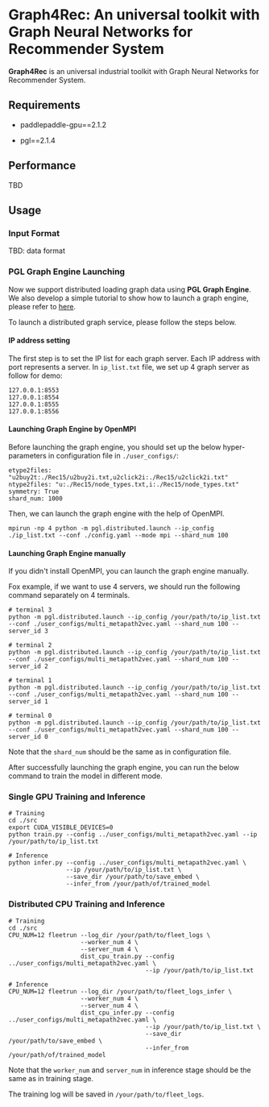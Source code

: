 # Graph4Rec: An universal toolkit with Graph Neural Networks for Recommender System

**Graph4Rec** is an universal industrial toolkit with Graph Neural Networks for Recommender System.

## Requirements

 - paddlepaddle-gpu==2.1.2

 - pgl==2.1.4

## Performance

TBD

## Usage

### Input Format

TBD: data format

### PGL Graph Engine Launching

Now we support distributed loading graph data using **PGL Graph Engine**. We also develop a simple tutorial to show how to launch a graph engine, please refer to [here](../../tutorials/working_with_distributed_graph_engine.ipynb).

To launch a distributed graph service, please follow the steps below.

#### IP address setting

The first step is to set the IP list for each graph server. Each IP address with port represents a server. In `ip_list.txt` file, we set up 4 graph server as follow for demo:

```
127.0.0.1:8553
127.0.0.1:8554
127.0.0.1:8555
127.0.0.1:8556
```

#### Launching Graph Engine by OpenMPI

Before launching the graph engine, you should set up the below hyper-parameters in configuration file in `./user_configs/`:

```
etype2files: "u2buy2t:./Rec15/u2buy2i.txt,u2click2i:./Rec15/u2click2i.txt"
ntype2files: "u:./Rec15/node_types.txt,i:./Rec15/node_types.txt"
symmetry: True
shard_num: 1000
```

Then, we can launch the graph engine with the help of OpenMPI.

```
mpirun -np 4 python -m pgl.distributed.launch --ip_config ./ip_list.txt --conf ./config.yaml --mode mpi --shard_num 100
```

#### Launching Graph Engine manually

If you didn't install OpenMPI, you can launch the graph engine manually. 

Fox example, if we want to use 4 servers, we should run the following command separately on 4 terminals.

```
# terminal 3
python -m pgl.distributed.launch --ip_config /your/path/to/ip_list.txt --conf ./user_configs/multi_metapath2vec.yaml --shard_num 100 --server_id 3

# terminal 2
python -m pgl.distributed.launch --ip_config /your/path/to/ip_list.txt --conf ./user_configs/multi_metapath2vec.yaml --shard_num 100 --server_id 2

# terminal 1
python -m pgl.distributed.launch --ip_config /your/path/to/ip_list.txt --conf ./user_configs/multi_metapath2vec.yaml --shard_num 100 --server_id 1

# terminal 0
python -m pgl.distributed.launch --ip_config /your/path/to/ip_list.txt --conf ./user_configs/multi_metapath2vec.yaml --shard_num 100 --server_id 0
```

Note that the `shard_num` should be the same as in configuration file.

After successfully launching the graph engine, you can run the below command to train the model in different mode.

### Single GPU Training and Inference

```
# Training
cd ./src
export CUDA_VISIBLE_DEVICES=0
python train.py --config ../user_configs/multi_metapath2vec.yaml --ip /your/path/to/ip_list.txt

# Inference
python infer.py --config ../user_configs/multi_metapath2vec.yaml \
                --ip /your/path/to/ip_list.txt \
                --save_dir /your/path/to/save_embed \
                --infer_from /your/path/of/trained_model
```

### Distributed CPU Training and Inference

```
# Training
cd ./src
CPU_NUM=12 fleetrun --log_dir /your/path/to/fleet_logs \
                    --worker_num 4 \
                    --server_num 4 \
                    dist_cpu_train.py --config ../user_configs/multi_metapath2vec.yaml \
                                      --ip /your/path/to/ip_list.txt

# Inference
CPU_NUM=12 fleetrun --log_dir /your/path/to/fleet_logs_infer \
                    --worker_num 4 \
                    --server_num 4 \
                    dist_cpu_infer.py --config ../user_configs/multi_metapath2vec.yaml \
                                      --ip /your/path/to/ip_list.txt \
                                      --save_dir /your/path/to/save_embed \
                                      --infer_from /your/path/of/trained_model
```

Note that the `worker_num` and `server_num` in inference stage should be the same as in training stage.

The training log will be saved in `/your/path/to/fleet_logs`.
